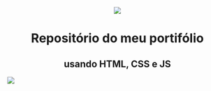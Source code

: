<p align="center">
<img src="https://i.postimg.cc/V62ZgLv7/frierencomida.jpg">
</p>

<h1 align="center">
Repositório do meu portifólio
</h1>
<h2 align="center">
usando HTML, CSS e JS
</h2>
<img src="https://i.postimg.cc/8c5kR4Fd/HTMLZUDO.webp">
